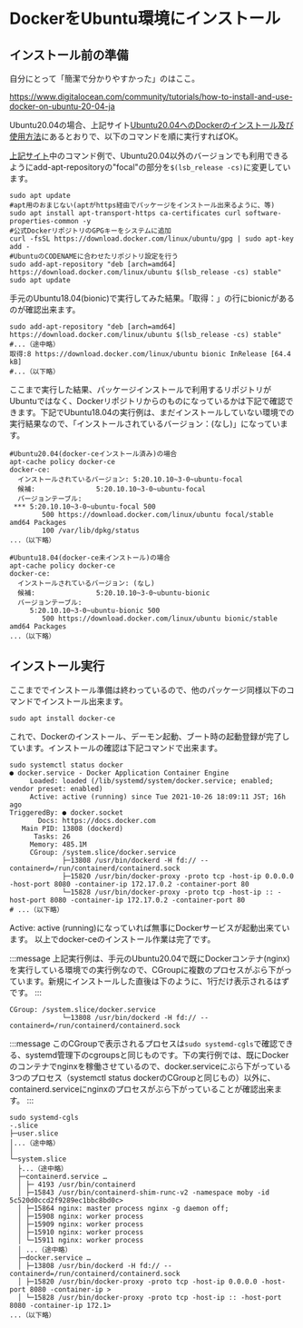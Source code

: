 # DockerをUbuntu環境にインストール

## インストール前の準備

自分にとって「簡潔で分かりやすかった」のはここ。

https://www.digitalocean.com/community/tutorials/how-to-install-and-use-docker-on-ubuntu-20-04-ja

Ubuntu20.04の場合、上記サイト[Ubuntu20.04へのDockerのインストール及び使用方法](https://www.digitalocean.com/community/tutorials/how-to-install-and-use-docker-on-ubuntu-20-04-ja)にあるとおりで、以下のコマンドを順に実行すればOK。

[上記サイト](https://www.digitalocean.com/community/tutorials/how-to-install-and-use-docker-on-ubuntu-20-04-ja)中のコマンド例で、Ubuntu20.04以外のバージョンでも利用できるようにadd-apt-repositoryの"focal"の部分を`$(lsb_release -cs)`に変更しています。

```Shell:リポジトリへの登録
sudo apt update
#apt用のおまじない(aptがhttps経由でパッケージをインストール出来るように、等)
sudo apt install apt-transport-https ca-certificates curl software-properties-common -y
#公式DockerリポジトリのGPGキーをシステムに追加
curl -fsSL https://download.docker.com/linux/ubuntu/gpg | sudo apt-key add -
#UbuntuのCODENAMEに合わせたリポジトリ設定を行う
sudo add-apt-repository "deb [arch=amd64] https://download.docker.com/linux/ubuntu $(lsb_release -cs) stable"
sudo apt update
```

手元のUbuntu18.04(bionic)で実行してみた結果。「取得：」の行にbionicがあるのが確認出来ます。

```Shell:実行結果
sudo add-apt-repository "deb [arch=amd64] https://download.docker.com/linux/ubuntu $(lsb_release -cs) stable"
#...（途中略）
取得:8 https://download.docker.com/linux/ubuntu bionic InRelease [64.4 kB] 
#...（以下略）
```

ここまで実行した結果、パッケージインストールで利用するリポジトリがUbuntuではなく、Dockerリポジトリからのものになっているかは下記で確認できます。下記でUbuntu18.04の実行例は、まだインストールしていない環境での実行結果なので、「インストールされているバージョン：(なし)」になっています。

```Shell:リポジトリの確認
#Ubuntu20.04(docker-ceインストール済み)の場合
apt-cache policy docker-ce
docker-ce:
  インストールされているバージョン: 5:20.10.10~3-0~ubuntu-focal
  候補:               5:20.10.10~3-0~ubuntu-focal
  バージョンテーブル:
 *** 5:20.10.10~3-0~ubuntu-focal 500
        500 https://download.docker.com/linux/ubuntu focal/stable amd64 Packages
        100 /var/lib/dpkg/status
...（以下略）

#Ubuntu18.04(docker-ce未インストール)の場合
apt-cache policy docker-ce
docker-ce:
  インストールされているバージョン: (なし)
  候補:               5:20.10.10~3-0~ubuntu-bionic
  バージョンテーブル:
     5:20.10.10~3-0~ubuntu-bionic 500
        500 https://download.docker.com/linux/ubuntu bionic/stable amd64 Packages
...（以下略）
```

## インストール実行

ここまででインストール準備は終わっているので、他のパッケージ同様以下のコマンドでインストール出来ます。

```Shell:インストール実行
sudo apt install docker-ce
```

これで、Dockerのインストール、デーモン起動、ブート時の起動登録が完了しています。インストールの確認は下記コマンドで出来ます。

```Shell:dockerサービスの確認
sudo systemctl status docker
● docker.service - Docker Application Container Engine
     Loaded: loaded (/lib/systemd/system/docker.service; enabled; vendor preset: enabled)
     Active: active (running) since Tue 2021-10-26 18:09:11 JST; 16h ago
TriggeredBy: ● docker.socket
       Docs: https://docs.docker.com
   Main PID: 13808 (dockerd)
      Tasks: 26
     Memory: 485.1M
     CGroup: /system.slice/docker.service
             ├─13808 /usr/bin/dockerd -H fd:// --containerd=/run/containerd/containerd.sock
             ├─15820 /usr/bin/docker-proxy -proto tcp -host-ip 0.0.0.0 -host-port 8080 -container-ip 172.17.0.2 -container-port 80
             └─15828 /usr/bin/docker-proxy -proto tcp -host-ip :: -host-port 8080 -container-ip 172.17.0.2 -container-port 80
# ...（以下略）
```

Active: active (running)になっていれば無事にDockerサービスが起動出来ています。
以上でdocker-ceのインストール作業は完了です。

:::message
上記実行例は、手元のUbuntu20.04で既にDockerコンテナ(nginx)を実行している環境での実行例なので、CGroupに複数のプロセスがぶら下がっています。新規にインストールした直後は下のように、1行だけ表示されるはずです。
:::

```Shell:docker-ceインストール直後のCGroup部分
CGroup: /system.slice/docker.service
             └─13808 /usr/bin/dockerd -H fd:// --containerd=/run/containerd/containerd.sock
```

:::message
このCGroupで表示されるプロセスは`sudo systemd-cgls`で確認できる、systemd管理下のcgroupsと同じものです。下の実行例では、既にDockerのコンテナでnginxを稼働させているので、docker.serviceにぶら下がっている3つのプロセス（systemctl status dockerのCGroupと同じもの）以外に、containerd.serviceにnginxのプロセスがぶら下がっていることが確認出来ます。
:::
```shell:systemd-cgls
sudo systemd-cgls
-.slice
├─user.slice 
│...（途中略）
│ 
└─system.slice 
  ├...（途中略） 
  ├─containerd.service …
  │ ├─ 4193 /usr/bin/containerd
  │ ├─15843 /usr/bin/containerd-shim-runc-v2 -namespace moby -id 5c520d0ccd2f9289ec1bbc8bd0c>
  │ ├─15864 nginx: master process nginx -g daemon off;
  │ ├─15908 nginx: worker process
  │ ├─15909 nginx: worker process
  │ ├─15910 nginx: worker process
  │ └─15911 nginx: worker process
  │ ...（途中略）
  ├─docker.service …
  │ ├─13808 /usr/bin/dockerd -H fd:// --containerd=/run/containerd/containerd.sock
  │ ├─15820 /usr/bin/docker-proxy -proto tcp -host-ip 0.0.0.0 -host-port 8080 -container-ip >
  │ └─15828 /usr/bin/docker-proxy -proto tcp -host-ip :: -host-port 8080 -container-ip 172.1>
...（以下略）
```
